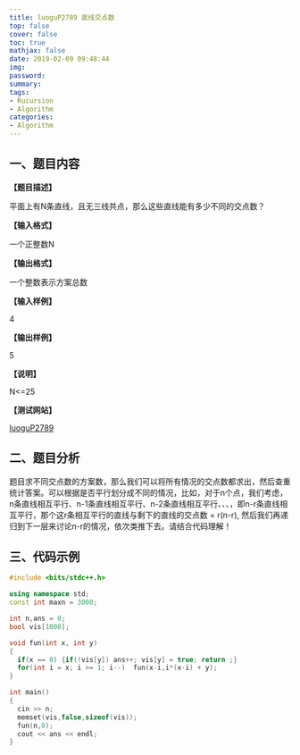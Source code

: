 ```yaml
---
title: luoguP2789 直线交点数
top: false
cover: false
toc: true
mathjax: false
date: 2019-02-09 09:48:44
img:
password:
summary:
tags:
- Rucursion
- Algorithm
categories:
- Algorithm
---
```


## 一、题目内容

**【题目描述】**

平面上有N条直线，且无三线共点，那么这些直线能有多少不同的交点数？

**【输入格式】**

一个正整数N

**【输出格式】**

一个整数表示方案总数

**【输入样例】**

4  

**【输出样例】**

5

**【说明】**

N<=25

**【测试网站】**

[luoguP2789](https://www.luogu.org/problemnew/show/P2789)



## 二、题目分析

题目求不同交点数的方案数，那么我们可以将所有情况的交点数都求出，然后查重统计答案。可以根据是否平行划分成不同的情况，比如，对于n个点，我们考虑，n条直线相互平行、n-1条直线相互平行、n-2条直线相互平行、、、，即n-r条直线相互平行，那个这r条相互平行的直线与剩下的直线的交点数 = r(n-r), 然后我们再递归到下一层来讨论n-r的情况，依次类推下去。请结合代码理解！


## 三、代码示例

```cpp
#include <bits/stdc++.h>

using namespace std;
const int maxn = 3000;

int n,ans = 0;
bool vis[1000];

void fun(int x, int y)
{
  if(x == 0) {if(!vis[y]) ans++; vis[y] = true; return ;}
  for(int i = x; i >= 1; i--)  fun(x-i,i*(x-i) + y);
}

int main()
{
  cin >> n;
  memset(vis,false,sizeof(vis));
  fun(n,0);
  cout << ans << endl;
}


```
